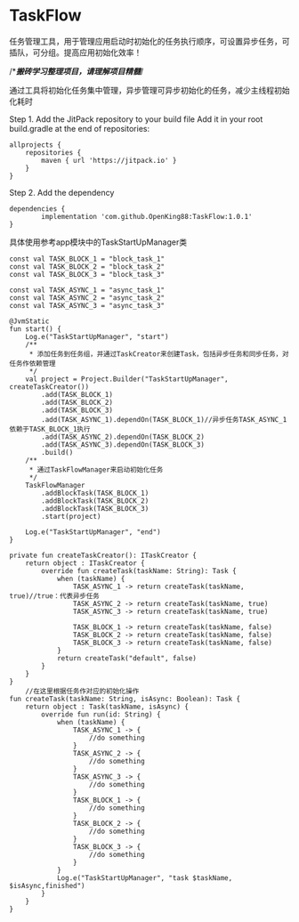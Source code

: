 # TaskFlow
任务管理工具，用于管理应用启动时初始化的任务执行顺序，可设置异步任务，可插队，可分组。提高应用初始化效率！

/********搬砖学习整理项目，请理解项目精髓*******/

通过工具将初始化任务集中管理，异步管理可异步初始化的任务，减少主线程初始化耗时

Step 1. Add the JitPack repository to your build file
Add it in your root build.gradle at the end of repositories:

	allprojects {
		repositories {
			maven { url 'https://jitpack.io' }
		}
	}
	
Step 2. Add the dependency

	dependencies {
	        implementation 'com.github.OpenKing88:TaskFlow:1.0.1'
	}


具体使用参考app模块中的TaskStartUpManager类




    const val TASK_BLOCK_1 = "block_task_1"
    const val TASK_BLOCK_2 = "block_task_2"
    const val TASK_BLOCK_3 = "block_task_3"

    const val TASK_ASYNC_1 = "async_task_1"
    const val TASK_ASYNC_2 = "async_task_2"
    const val TASK_ASYNC_3 = "async_task_3"

    @JvmStatic
    fun start() {
        Log.e("TaskStartUpManager", "start")
        /**
         * 添加任务到任务组，并通过TaskCreator来创建Task，包括异步任务和同步任务，对任务作依赖管理
         */
        val project = Project.Builder("TaskStartUpManager", createTaskCreator())
            .add(TASK_BLOCK_1)
            .add(TASK_BLOCK_2)
            .add(TASK_BLOCK_3)
            .add(TASK_ASYNC_1).dependOn(TASK_BLOCK_1)//异步任务TASK_ASYNC_1依赖于TASK_BLOCK_1执行
            .add(TASK_ASYNC_2).dependOn(TASK_BLOCK_2)
            .add(TASK_ASYNC_3).dependOn(TASK_BLOCK_3)
            .build()
        /**
         * 通过TaskFlowManager来启动初始化任务
         */
        TaskFlowManager
            .addBlockTask(TASK_BLOCK_1)
            .addBlockTask(TASK_BLOCK_2)
            .addBlockTask(TASK_BLOCK_3)
            .start(project)

        Log.e("TaskStartUpManager", "end")
    }

    private fun createTaskCreator(): ITaskCreator {
        return object : ITaskCreator {
            override fun createTask(taskName: String): Task {
                when (taskName) {
                    TASK_ASYNC_1 -> return createTask(taskName, true)//true：代表异步任务
                    TASK_ASYNC_2 -> return createTask(taskName, true)
                    TASK_ASYNC_3 -> return createTask(taskName, true)

                    TASK_BLOCK_1 -> return createTask(taskName, false)
                    TASK_BLOCK_2 -> return createTask(taskName, false)
                    TASK_BLOCK_3 -> return createTask(taskName, false)
                }
                return createTask("default", false)
            }
        }
    }
		//在这里根据任务作对应的初始化操作
    fun createTask(taskName: String, isAsync: Boolean): Task {
        return object : Task(taskName, isAsync) {
            override fun run(id: String) {
                when (taskName) {
                    TASK_ASYNC_1 -> {
                        //do something
                    }
                    TASK_ASYNC_2 -> {
                        //do something
                    }
                    TASK_ASYNC_3 -> {
                        //do something
                    }
                    TASK_BLOCK_1 -> {
                        //do something
                    }
                    TASK_BLOCK_2 -> {
                        //do something
                    }
                    TASK_BLOCK_3 -> {
                        //do something
                    }
                }
                Log.e("TaskStartUpManager", "task $taskName, $isAsync,finished")
            }
        }
    }

